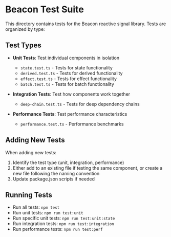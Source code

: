 # Beacon Test Suite

This directory contains tests for the Beacon reactive signal library. Tests are organized by type:

## Test Types

- **Unit Tests**: Test individual components in isolation
  - `state.test.ts` - Tests for state functionality
  - `derived.test.ts` - Tests for derived functionality
  - `effect.test.ts` - Tests for effect functionality
  - `batch.test.ts` - Tests for batch functionality

- **Integration Tests**: Test how components work together
  - `deep-chain.test.ts` - Tests for deep dependency chains

- **Performance Tests**: Test performance characteristics
  - `performance.test.ts` - Performance benchmarks

## Adding New Tests

When adding new tests:

1. Identify the test type (unit, integration, performance)
2. Either add to an existing file if testing the same component, or create a new file following the naming convention
3. Update package.json scripts if needed

## Running Tests

- Run all tests: `npm test`
- Run unit tests: `npm run test:unit`
- Run specific unit tests: `npm run test:unit:state`
- Run integration tests: `npm run test:integration`
- Run performance tests: `npm run test:perf`

<!-- Links collection -->
